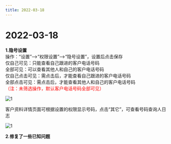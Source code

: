 ```yaml
---
title: 2022-03-18
---
```

# 2022-03-18

<ImageViewer/>

**1.隐号设置**\
操作：“设置”-->“权限设置”-->“隐号设置”，设置后点击保存\
仅自己可见：只能查看自己跟进的客户电话号码\
全部可见：可以查看其他人和自己的客户电话号码\
仅自己点击可见：需点击后，才能查看自己跟进的客户电话号码\
全部点击可见：需点击后，才能查看其他人和自己的客户电话号码\
<span style="color:red">（注：未筛选操作，默认客户电话号码全部可见）</span>                           

![1](/assets/media/1.jpg "1")

客户资料详情页面可根据设置的权限显示号码，点击“其它”，可查看号码查询人日志

![1](/assets/media/2.jpg "1")

**2.修复了一些已知问题**